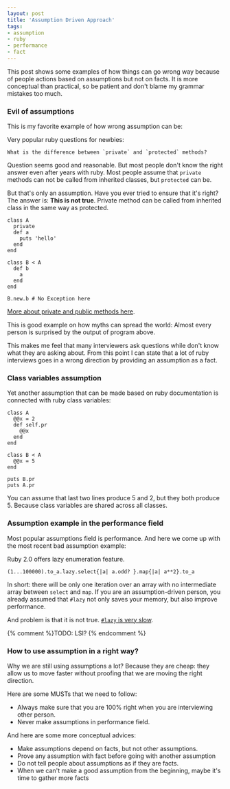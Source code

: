 ```yaml
---
layout: post
title: 'Assumption Driven Approach'
tags: 
- assumption
- ruby
- performance
- fact
---
```


This post shows some examples of how things can go wrong way because of people actions based on assumptions but not on facts.
It is more conceptual than practical, so be patient and don't blame my grammar mistakes too much.
<!--more-->

### Evil of assumptions

This is my favorite example of how wrong assumption can be:

Very popular ruby questions for newbies: 

    What is the difference between `private` and `protected` methods?

Question seems good and reasonable. But most people don't know the right answer even after years with ruby.
Most people assume that `private` methods can not be called from inherited classes, but `protected` can be.

But that's only an assumption. Have you ever tried to ensure that it's right?
The answer is: **This is not true**. Private method can be called from inherited class in the same way as protected.

    class A
      private
      def a
        puts 'hello'
      end
    end
    
    class B < A
      def b
        a
      end
    end
    
    B.new.b # No Exception here

[More about private and public methods here](http://gusiev.com/2010/04/ruby18-private-protected-incapsulatio/).

This is good example on how myths can spread the world:
Almost every person is surprised by the output of program above.

This makes me feel that many interviewers ask questions while don't know what they are asking about.
From this point I can state that a lot of ruby interviews goes in a wrong direction by providing an assumption as a fact.


### Class variables assumption

Yet another assumption that can be made based on ruby documentation is connected with ruby class variables:

    class A
      @@x = 2
      def self.pr
        @@x
      end
    end

    class B < A
      @@x = 5
    end

    puts B.pr
    puts A.pr

You can assume that last two lines produce 5 and 2, but they both produce 5.
Because class variables are shared across all classes.

### Assumption example in the performance field

Most popular assumptions field is performance. And here we come up with the most recent bad assumption example:

Ruby 2.0 offers lazy enumeration feature.

    (1...100000).to_a.lazy.select{|a| a.odd? }.map{|a| a**2}.to_a

In short: there will be only one iteration over an array with no intermediate array between `select` and `map`.
If you are an assumption-driven person, you already assumed that `#lazy` not only saves your memory, but also improve performance.

And problem is that it is not true. [`#lazy` is very slow](https://bugs.ruby-lang.org/issues/6183). 

{% comment %}TODO: LSI? {% endcomment %}

### How to use assumption in a right way?

Why we are still using assumptions a lot? Because they are cheap: they allow us to move faster without proofing that we are moving the right direction.

Here are some MUSTs that we need to follow:

* Always make sure that you are 100% right when you are interviewing other person.
* Never make assumptions in performance field.

And here are some more conceptual advices:

* Make assumptions depend on facts, but not other assumptions.
* Prove any assumption with fact before going with another assumption
* Do not tell people about assumptions as if they are facts.
* When we can't make a good assumption from the beginning, maybe it's time to gather more facts

